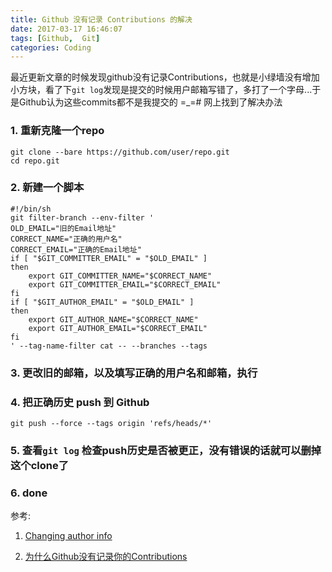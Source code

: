 ```yaml
---
title: Github 没有记录 Contributions 的解决
date: 2017-03-17 16:46:07
tags: [Github,  Git]
categories: Coding
---
```

<script src="https://blog-1252261399.cos-website.ap-beijing.myqcloud.com/pangu.js"></script>

最近更新文章的时候发现github没有记录Contributions，也就是小绿墙没有增加小方块，看了下`git log`发现是提交的时候用户邮箱写错了，多打了一个字母...于是Github认为这些commits都不是我提交的 =_=#
网上找到了解决办法

<!-- more -->

### 1. 重新克隆一个repo

```
git clone --bare https://github.com/user/repo.git
cd repo.git
```

### 2. 新建一个脚本

```
#!/bin/sh
git filter-branch --env-filter '
OLD_EMAIL="旧的Email地址"
CORRECT_NAME="正确的用户名"
CORRECT_EMAIL="正确的Email地址"
if [ "$GIT_COMMITTER_EMAIL" = "$OLD_EMAIL" ]
then
    export GIT_COMMITTER_NAME="$CORRECT_NAME"
    export GIT_COMMITTER_EMAIL="$CORRECT_EMAIL"
fi
if [ "$GIT_AUTHOR_EMAIL" = "$OLD_EMAIL" ]
then
    export GIT_AUTHOR_NAME="$CORRECT_NAME"
    export GIT_AUTHOR_EMAIL="$CORRECT_EMAIL"
fi
' --tag-name-filter cat -- --branches --tags
```

### 3. 更改旧的邮箱，以及填写正确的用户名和邮箱，执行

### 4. 把正确历史 push 到 Github

```
git push --force --tags origin 'refs/heads/*'
```

### 5. 查看`git log` 检查push历史是否被更正，没有错误的话就可以删掉这个clone了

### 6. done


参考:

1. [Changing author info](https://help.github.com/articles/changing-author-info/)

2. [为什么Github没有记录你的Contributions](https://segmentfault.com/a/1190000004318632)



<script>pangu.spacingPage();</script>

